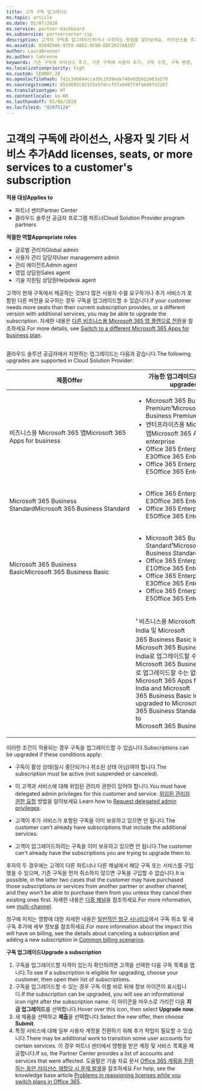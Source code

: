 ```yaml
---
title: 고객 구독 업그레이드
ms.topic: article
ms.date: 05/07/2020
ms.service: partner-dashboard
ms.subservice: partnercenter-csp
description: 고객의 구독을 업그레이드하거나 수정하는 방법을 알아보세요. 라이선스를 추가하거나, 더 많은 사용자를 추가하거나, 더 많은 서비스를 보유한 다른 버전으로 이동합니다.
ms.assetid: 9264E666-97F8-48D1-8C00-EDC2927A8107
author: LauraBrenner
ms.author: labrenne
keywords: 기존 구독에 라이선스 추가, 기존 구독에 사용자 추가, 구독 수정, 구독 변경, 고객에 대해 더 많은 라이선스 구입
ms.localizationpriority: high
ms.custom: SEOMAY.20
ms.openlocfilehash: f41c34b044cca39c2939ede746e05b932e03a570
ms.sourcegitcommit: 655d692c42155e5fdccf5fa9407f9fa0d0fd2207
ms.translationtype: HT
ms.contentlocale: ko-KR
ms.lasthandoff: 05/08/2020
ms.locfileid: "82975124"
---
```

# <a name="add-licenses-seats-or-more-services-to-a-customers-subscription"></a><span data-ttu-id="aae31-105">고객의 구독에 라이선스, 사용자 및 기타 서비스 추가</span><span class="sxs-lookup"><span data-stu-id="aae31-105">Add licenses, seats, or more services to a customer's subscription</span></span>

<span data-ttu-id="aae31-106">**적용 대상**</span><span class="sxs-lookup"><span data-stu-id="aae31-106">**Applies to**</span></span>

- <span data-ttu-id="aae31-107">파트너 센터</span><span class="sxs-lookup"><span data-stu-id="aae31-107">Partner Center</span></span>
- <span data-ttu-id="aae31-108">클라우드 솔루션 공급자 프로그램 파트너</span><span class="sxs-lookup"><span data-stu-id="aae31-108">Cloud Solution Provider program partners</span></span>

<span data-ttu-id="aae31-109">**적절한 역할**</span><span class="sxs-lookup"><span data-stu-id="aae31-109">**Appropriate roles**</span></span>

- <span data-ttu-id="aae31-110">글로벌 관리자</span><span class="sxs-lookup"><span data-stu-id="aae31-110">Global admin</span></span>
- <span data-ttu-id="aae31-111">사용자 관리 담당자</span><span class="sxs-lookup"><span data-stu-id="aae31-111">User management admin</span></span>
- <span data-ttu-id="aae31-112">관리 에이전트</span><span class="sxs-lookup"><span data-stu-id="aae31-112">Admin agent</span></span>
- <span data-ttu-id="aae31-113">영업 상담원</span><span class="sxs-lookup"><span data-stu-id="aae31-113">Sales agent</span></span>
- <span data-ttu-id="aae31-114">기술 지원팀 상담원</span><span class="sxs-lookup"><span data-stu-id="aae31-114">Helpdesk agent</span></span>

<span data-ttu-id="aae31-115">고객이 현재 구독에서 제공하는 것보다 많은 사용자 수를 요구하거나 추가 서비스가 포함된 다른 버전을 요구하는 경우 구독을 업그레이드할 수 있습니다.</span><span class="sxs-lookup"><span data-stu-id="aae31-115">If your customer needs more seats than their current subscription provides, or a different version with additional services, you may be able to upgrade the subscription.</span></span> <span data-ttu-id="aae31-116">자세한 내용은 [다른 비즈니스용 Microsoft 365 앱 플랜으로 전환](https://go.microsoft.com/fwlink/p/?LinkId=723577)을 참조하세요.</span><span class="sxs-lookup"><span data-stu-id="aae31-116">For more details, see [Switch to a different Microsoft 365 Apps for business plan](https://go.microsoft.com/fwlink/p/?LinkId=723577).</span></span>

## <a href="" id="upgradesubscription"></a>


<span data-ttu-id="aae31-117">클라우드 솔루션 공급자에서 지원하는 업그레이드는 다음과 같습니다.</span><span class="sxs-lookup"><span data-stu-id="aae31-117">The following upgrades are supported in Cloud Solution Provider:</span></span>

<table>
<colgroup>
<col width="50%" />
<col width="50%" />
</colgroup>
<thead>
<tr class="header">
<th><span data-ttu-id="aae31-118">제품</span><span class="sxs-lookup"><span data-stu-id="aae31-118">Offer</span></span></th>
<th><span data-ttu-id="aae31-119">가능한 업그레이드</span><span class="sxs-lookup"><span data-stu-id="aae31-119">Possible upgrades</span></span></th>
</tr>
</thead>
<tbody>
<tr class="odd">
<td><span data-ttu-id="aae31-120">비즈니스용 Microsoft 365 앱</span><span class="sxs-lookup"><span data-stu-id="aae31-120">Microsoft 365 Apps for business</span></span></td>
<td><ul>
<li><span data-ttu-id="aae31-121">Microsoft 365 Business Premium¹</span><span class="sxs-lookup"><span data-stu-id="aae31-121">Microsoft 365 Business Premium¹</span></span></li>
<li><span data-ttu-id="aae31-122">엔터프라이즈용 Microsoft 365 앱</span><span class="sxs-lookup"><span data-stu-id="aae31-122">Microsoft 365 Apps for enterprise</span></span></li>
<li><span data-ttu-id="aae31-123">Office 365 Enterprise E3</span><span class="sxs-lookup"><span data-stu-id="aae31-123">Office 365 Enterprise E3</span></span></li>
<li><span data-ttu-id="aae31-124">Office 365 Enterprise E5</span><span class="sxs-lookup"><span data-stu-id="aae31-124">Office 365 Enterprise E5</span></span></li>
</ul></td>
</tr>
<tr class="even">
<td><span data-ttu-id="aae31-125">Microsoft 365 Business Standard</span><span class="sxs-lookup"><span data-stu-id="aae31-125">Microsoft 365 Business Standard</span></span></td>
<td><ul>
<li><span data-ttu-id="aae31-126">Office 365 Enterprise E3</span><span class="sxs-lookup"><span data-stu-id="aae31-126">Office 365 Enterprise E3</span></span></li>
<li><span data-ttu-id="aae31-127">Office 365 Enterprise E5</span><span class="sxs-lookup"><span data-stu-id="aae31-127">Office 365 Enterprise E5</span></span></li>
</ul></td>
</tr>
<tr class="odd">
<td><span data-ttu-id="aae31-128">Microsoft 365 Business Basic</span><span class="sxs-lookup"><span data-stu-id="aae31-128">Microsoft 365 Business Basic</span></span></td>
<td><ul>
<li><span data-ttu-id="aae31-129">Microsoft 365 Business Standard¹</span><span class="sxs-lookup"><span data-stu-id="aae31-129">Microsoft 365 Business Standard¹</span></span></li>
<li><span data-ttu-id="aae31-130">Office 365 Enterprise E1</span><span class="sxs-lookup"><span data-stu-id="aae31-130">Office 365 Enterprise E1</span></span></li>
<li><span data-ttu-id="aae31-131">Office 365 Enterprise E3</span><span class="sxs-lookup"><span data-stu-id="aae31-131">Office 365 Enterprise E3</span></span></li>
<li><span data-ttu-id="aae31-132">Office 365 Enterprise E5</span><span class="sxs-lookup"><span data-stu-id="aae31-132">Office 365 Enterprise E5</span></span></li>
</ul></td>
</tr>
<tr class="even">
<td></td>
<td><p><span data-ttu-id="aae31-133">¹ 비즈니스용 Microsoft 365 Apps India 및 Microsoft 365 Business Basic India는 Microsoft 365 Business Standard India로 업그레이드할 수 있으나 Microsoft 365 Business Standard로 업그레이드할 수는 없습니다.</span><span class="sxs-lookup"><span data-stu-id="aae31-133">¹ Microsoft 365 Apps for business India and Microsoft 365 Business Basic India can be upgraded to Microsoft 365 Business Standard India, not to Microsoft 365 Business Standard.</span></span></p></td>
</tr>
</tbody>
</table>

<span data-ttu-id="aae31-134">이러한 조건이 적용되는 경우 구독을 업그레이드할 수 있습니다.</span><span class="sxs-lookup"><span data-stu-id="aae31-134">Subscriptions can be upgraded if these conditions apply:</span></span>

-   <span data-ttu-id="aae31-135">구독이 활성 상태(일시 중단되거나 취소된 상태 아님)여야 합니다.</span><span class="sxs-lookup"><span data-stu-id="aae31-135">The subscription must be active (not suspended or canceled).</span></span>

-   <span data-ttu-id="aae31-136">이 고객과 서비스에 대해 위임된 관리자 권한이 있어야 합니다.</span><span class="sxs-lookup"><span data-stu-id="aae31-136">You must have delegated admin privileges for this customer and service.</span></span> <span data-ttu-id="aae31-137">[위임된 관리자 권한 요청](request-a-relationship-with-a-customer.md) 방법을 알아보세요.</span><span class="sxs-lookup"><span data-stu-id="aae31-137">Learn how to [Request delegated admin privileges](request-a-relationship-with-a-customer.md).</span></span>

-   <span data-ttu-id="aae31-138">고객이 추가 서비스가 포함된 구독을 이미 보유하고 있으면 안 됩니다.</span><span class="sxs-lookup"><span data-stu-id="aae31-138">The customer can't already have subscriptions that include the additional services.</span></span>

-   <span data-ttu-id="aae31-139">고객이 업그레이드하려는 구독을 이미 보유하고 있으면 안 됩니다.</span><span class="sxs-lookup"><span data-stu-id="aae31-139">The customer can't already have the subscriptions you are trying to upgrade them to.</span></span>

<span data-ttu-id="aae31-140">후자의 두 경우에는 고객이 다른 파트너나 다른 채널에서 해당 구독 또는 서비스를 구입했을 수 있으며, 기존 구독을 먼저 취소하지 않으면 구독을 구입할 수 없습니다.</span><span class="sxs-lookup"><span data-stu-id="aae31-140">It is possible, in the latter two cases that the customer may have purchased those subscriptions or services from another partner or another channel, and they won't be able to purchase them from you unless they cancel their existing ones first.</span></span> <span data-ttu-id="aae31-141">자세한 내용은 [다중 채널](multichannel.md)을 참조하세요.</span><span class="sxs-lookup"><span data-stu-id="aae31-141">For more information, see [multi-channel](multichannel.md).</span></span>

<span data-ttu-id="aae31-142">청구에 미치는 영향에 대한 자세한 내용은 [일반적인 청구 시나리오](common-billing-scenarios.md)에서 구독 취소 및 새 구독 추가에 세부 정보를 참조하세요.</span><span class="sxs-lookup"><span data-stu-id="aae31-142">For more information about the impact this will have on billing, see the details about canceling a subscription and adding a new subscription in [Common billing scenarios](common-billing-scenarios.md).</span></span>

<span data-ttu-id="aae31-143">**구독 업그레이드**</span><span class="sxs-lookup"><span data-stu-id="aae31-143">**Upgrade a subscription**</span></span>

1.  <span data-ttu-id="aae31-144">구독을 업그레이드할 자격이 있는지 확인하려면 고객을 선택한 다음 구독 목록을 엽니다.</span><span class="sxs-lookup"><span data-stu-id="aae31-144">To see if a subscription is eligible for upgrading, choose your customer, then open their list of subscriptions.</span></span>
2.  <span data-ttu-id="aae31-145">구독을 업그레이드할 수 있는 경우 구독 이름 바로 뒤에 정보 아이콘이 표시됩니다.</span><span class="sxs-lookup"><span data-stu-id="aae31-145">If the subscription can be upgraded, you will see an informational icon right after the subscription name.</span></span> <span data-ttu-id="aae31-146">이 아이콘을 마우스로 가리킨 다음 **지금 업그레이드**를 선택합니다.</span><span class="sxs-lookup"><span data-stu-id="aae31-146">Hover over this icon, then select **Upgrade now**.</span></span>
3.  <span data-ttu-id="aae31-147">새 제품을 선택하고 **제출**을 선택합니다.</span><span class="sxs-lookup"><span data-stu-id="aae31-147">Select the new offer, then choose **Submit**.</span></span>
4.  <span data-ttu-id="aae31-148">특정 서비스에 대해 일부 사용자 계정을 전환하기 위해 추가 작업이 필요할 수 있습니다.</span><span class="sxs-lookup"><span data-stu-id="aae31-148">There may be additional work to transition some user accounts for certain services.</span></span> <span data-ttu-id="aae31-149">이 경우 파트너 센터에서 영향을 받은 계정 및 서비스 목록을 제공합니다.</span><span class="sxs-lookup"><span data-stu-id="aae31-149">If so, the Partner Center provides a list of accounts and services that were affected.</span></span> <span data-ttu-id="aae31-150">도움말은 기술 자료 문서 [Office 365 계획을 전환하는 동안 라이선스 재할당 시 문제 발생](https://go.microsoft.com/fwlink/p/?LinkId=723576)을 참조하세요.</span><span class="sxs-lookup"><span data-stu-id="aae31-150">For help, see the knowledge base article [Problems in reassigning licenses while you switch plans in Office 365](https://go.microsoft.com/fwlink/p/?LinkId=723576).</span></span>

 

 



